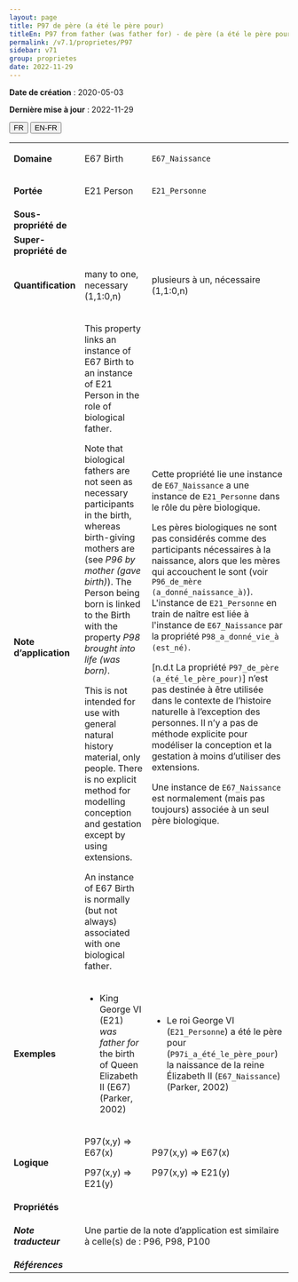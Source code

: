 ```yaml
---
layout: page
title: P97 de père (a été le père pour)
titleEn: P97 from father (was father for) - de père (a été le père pour)
permalink: /v7.1/proprietes/P97
sidebar: v71
group: proprietes
date: 2022-11-29
---
```


**Date de création** : 2020-05-03

**Dernière mise à jour** : 2022-11-29

<div class="lang-buttons">
  <button id="fr" class="activate">FR</button>
  <button id="en-fr">EN-FR</button>
</div>

<table>
				<tbody>
				<tr>
					<td><strong>Domaine</strong></td>
					<td class="en"><p>E67 Birth</p>
							</td>
						<td><p><code class="language-plaintext highlighter-rouge">E67_Naissance</code></p>
							</td>
						</tr>
					<tr>
					<td><strong>Portée</strong></td>
					<td class="en"><p>E21 Person</p>
							</td>
						<td><p><code class="language-plaintext highlighter-rouge">E21_Personne</code></p>
							</td>
						</tr>
					<tr>
					<td><strong>Sous-propriété de</strong></td>
					<td class="en"><p></p>
							</td>
						<td><p></p>
							</td>
						</tr>
					<tr>
					<td><strong>Super-propriété de</strong></td>
					<td class="en"><p></p>
							</td>
						<td><p></p>
							</td>
						</tr>
					<tr>
					<td><strong>Quantification</strong></td>
					<td class="en"><p>many to one, necessary (1,1:0,n)</p>
							</td>
						<td><p>plusieurs à un, nécessaire (1,1:0,n)</p>
							</td>
						</tr>
					<tr>
					<td><strong>Note d’application</strong></td>
					<td class="en"><p>This property links an instance of E67 Birth to an instance of E21 Person in the role of biological father. </p>
							<p></p>
							<p>Note that biological fathers are not seen as necessary participants in the birth, whereas birth-giving mothers are (see <em>P96 by mother (gave birth)</em>). The Person being born is linked to the Birth with the property <em>P98 brought into life (was born)</em>.</p>
							<p></p>
							<p>This is not intended for use with general natural history material, only people. There is no explicit method for modelling conception and gestation except by using extensions. </p>
							<p></p>
							<p>An instance of E67 Birth is normally (but not always) associated with one biological father.</p>
							</td>
						<td><p>Cette propriété lie une instance de <code class="language-plaintext highlighter-rouge">E67_Naissance</code> a une instance de <code class="language-plaintext highlighter-rouge">E21_Personne</code> dans le rôle du père biologique.</p>
							<p></p>
							<p>Les pères biologiques ne sont pas considérés comme des participants nécessaires à la naissance, alors que les mères qui accouchent le sont (voir<a href="https://chin-rcip.github.io/cidoc_crm_fr-ca/v7.1/proprietes/P96"><span class="underline"> </span></a><code class="language-plaintext highlighter-rouge">P96_de_mère (a_donné_naissance_à)</code>). L'instance de <code class="language-plaintext highlighter-rouge">E21_Personne</code> en train de naître est liée à l'instance de <code class="language-plaintext highlighter-rouge">E67_Naissance</code> par la propriété <code class="language-plaintext highlighter-rouge">P98_a_donné_vie_à (est_né)</code>.</p>
							<p></p>
							<p>[n.d.t La propriété <code class="language-plaintext highlighter-rouge">P97_de_père (a_été_le_père_pour)</code>] n’est pas destinée à être utilisée dans le contexte de l’histoire naturelle à l’exception des personnes. Il n’y a pas de méthode explicite pour modéliser la conception et la gestation à moins d’utiliser des extensions.</p>
							<p></p>
							<p>Une instance de <code class="language-plaintext highlighter-rouge">E67_Naissance</code> est normalement (mais pas toujours) associée à un seul père biologique.</p>
							</td>
						</tr>
					<tr>
					<td><strong>Exemples</strong></td>
					<td class="en"><ul><li><p>King George VI (E21)<em> was father for</em> the birth of Queen Elizabeth II (E67) (Parker, 2002) </p>
							</li>
									</ul></td>
						<td><ul><li><p>Le roi George VI (<code class="language-plaintext highlighter-rouge">E21_Personne</code>) a été le père pour (<code class="language-plaintext highlighter-rouge">P97i_a_été_le_père_pour</code>) la naissance de la reine Élizabeth II (<code class="language-plaintext highlighter-rouge">E67_Naissance</code>) (Parker, 2002)</p>
							</li>
									</ul></td>
						</tr>
					<tr>
					<td><strong>Logique</strong></td>
					<td class="en"><p>P97(x,y) ⇒ E67(x) </p>
							<p>P97(x,y) ⇒ E21(y) </p>
							</td>
						<td><p>P97(x,y) ⇒ E67(x) </p>
							<p>P97(x,y) ⇒ E21(y) </p>
							</td>
						</tr>
					<tr>
					<td><strong>Propriétés</strong></td>
					<td class="en"><p></p>
							</td>
						<td><p></p>
							</td>
						</tr>
					<tr>
					<td><strong><em>Note traducteur</em></strong></td>
					<td colspan="2"><p>Une partie de la note d’application est similaire à celle(s) de : P96, P98, P100</p>
							</td>
						</tr>
					<tr>
					<td><strong><em>Références</em></strong></td>
					<td colspan="2"><p><em></em></p>
							</td>
						</tr>
					</tbody>
				</table>
				